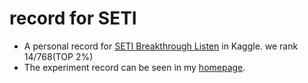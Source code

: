 # record for SETI
- A personal record for <a href="https://www.kaggle.com/c/seti-breakthrough-listen">SETI Breakthrough Listen</a> in Kaggle. we rank 14/768(TOP 2%)
- The experiment record can be seen in my <a href="https://claydon-wang.github.io/seti/">homepage</a>.